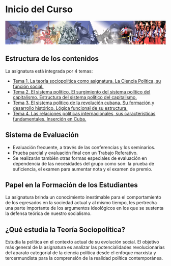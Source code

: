 # Inicio del Curso

![ma](/materiales-internos/10-1.png)

## Estructura de los contenidos

La asignatura está integrada por 4 temas:

- [Tema 1. La teoría sociopolítica como asignatura. La Ciencia Política, su función social.](/curso/tema-1/C1.md)
- [Tema 2. El sistema político. El surgimiento del sistema político del capitalismo. Estructura del sistema político del capitalismo.](/curso/tema-2/C3.md)
- [Tema 3. El sistema político de la revolución cubana. Su formación y desarrollo histórico. Lógica funcional de su estructura.](/curso/tema-3/C7.md)
- [Tema 4. Las relaciones políticas internacionales, sus características fundamentales. Inserción en Cuba.](/curso/tema-4/C11.md)

## Sistema de Evaluación

- Evaluación frecuente, a través de las conferencias y los seminarios.
- Prueba parcial y evaluación final con un Trabajo Referativo.
- Se realizarán también otras formas especiales de evaluación en dependencia de las necesidades del grupo como son: la prueba de suficiencia, el examen para aumentar nota y el examen de premio.

## Papel en la Formación de los Estudiantes

La asignatura brinda un conocimiento inestimable para el comportamiento de los egresados en la sociedad actual y al mismo tiempo, les pertrecha una parte importante de los argumentos ideológicos en los que se sustenta la defensa teórica de nuestro socialismo.

## ¿Qué estudia la Teoría Sociopolítica?

Estudia la política en el contexto actual de su evolución social. El objetivo más general de la asignatura es analizar las potencialidades revolucionarias del aparato categorial de la ciencia política desde el enfoque marxista y tercermundista para la comprensión de la realidad política contemporánea.
